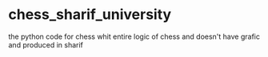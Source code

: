 # chess_sharif_university
the python code for chess whit entire logic of chess and doesn't have grafic and produced in sharif
